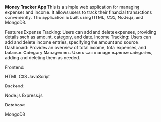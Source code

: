 **Money Tracker App**
This is a simple web application for managing expenses and income. It allows users to track their financial transactions conveniently. The application is built using HTML, CSS, Node.js, and MongoDB.

Features
Expense Tracking: Users can add and delete expenses, providing details such as amount, category, and date.
Income Tracking: Users can add and delete income entries, specifying the amount and source.
Dashboard: Provides an overview of total income, total expenses, and balance.
Category Management: Users can manage expense categories, adding and deleting them as needed.

Frontend:

HTML
CSS
JavaScript

Backend:

Node.js
Express.js

Database:

MongoDB
